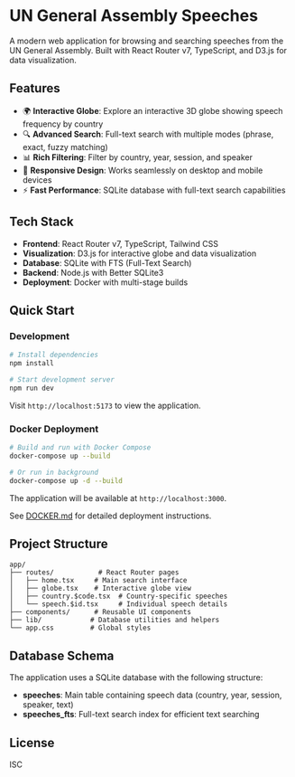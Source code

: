 # UN General Assembly Speeches

A modern web application for browsing and searching speeches from the UN General Assembly. Built with React Router v7, TypeScript, and D3.js for data visualization.

## Features

- 🌍 **Interactive Globe**: Explore an interactive 3D globe showing speech frequency by country
- 🔍 **Advanced Search**: Full-text search with multiple modes (phrase, exact, fuzzy matching)
- 📊 **Rich Filtering**: Filter by country, year, session, and speaker
- 📱 **Responsive Design**: Works seamlessly on desktop and mobile devices
- ⚡ **Fast Performance**: SQLite database with full-text search capabilities

## Tech Stack

- **Frontend**: React Router v7, TypeScript, Tailwind CSS
- **Visualization**: D3.js for interactive globe and data visualization
- **Database**: SQLite with FTS (Full-Text Search)
- **Backend**: Node.js with Better SQLite3
- **Deployment**: Docker with multi-stage builds

## Quick Start

### Development

```bash
# Install dependencies
npm install

# Start development server
npm run dev
```

Visit `http://localhost:5173` to view the application.

### Docker Deployment

```bash
# Build and run with Docker Compose
docker-compose up --build

# Or run in background
docker-compose up -d --build
```

The application will be available at `http://localhost:3000`.

See [DOCKER.md](./DOCKER.md) for detailed deployment instructions.

## Project Structure

```
app/
├── routes/           # React Router pages
│   ├── home.tsx     # Main search interface
│   ├── globe.tsx    # Interactive globe view
│   ├── country.$code.tsx  # Country-specific speeches
│   └── speech.$id.tsx     # Individual speech details
├── components/      # Reusable UI components
├── lib/            # Database utilities and helpers
└── app.css         # Global styles
```

## Database Schema

The application uses a SQLite database with the following structure:

- **speeches**: Main table containing speech data (country, year, session, speaker, text)
- **speeches_fts**: Full-text search index for efficient text searching

## License

ISC
